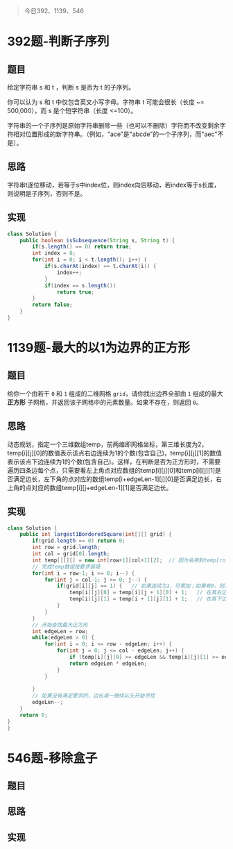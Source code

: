 > 今日392、1139、546

# 392题-判断子序列

## 题目

给定字符串 s 和 t ，判断 s 是否为 t 的子序列。

你可以认为 s 和 t 中仅包含英文小写字母。字符串 t 可能会很长（长度 ~= 500,000），而 s 是个短字符串（长度 <=100）。

字符串的一个子序列是原始字符串删除一些（也可以不删除）字符而不改变剩余字符相对位置形成的新字符串。（例如，"ace"是"abcde"的一个子序列，而"aec"不是）。

## 思路

字符串t逐位移动，若等于s中index位，则index向后移动，若index等于s长度，则说明是子序列，否则不是。

## 实现

```java
class Solution {
    public boolean isSubsequence(String s, String t) {
        if(s.length() == 0) return true;
        int index = 0;
        for(int i = 0; i < t.length(); i++) {
            if(s.charAt(index) == t.charAt(i)) {
                index++;
            }
            if(index == s.length()) 
                return true;
        }
        return false;
    }
}
```



# 1139题-最大的以1为边界的正方形

## 题目

给你一个由若干 `0` 和 `1` 组成的二维网格 `grid`，请你找出边界全部由 `1` 组成的最大 **正方形** 子网格，并返回该子网格中的元素数量。如果不存在，则返回 `0`。

## 思路

动态规划，指定一个三维数组temp，前两维即网格坐标，第三维长度为2，temp\[i\]\[j\]\[0\]的数值表示该点右边连续为1的个数(包含自己)，temp\[i\]\[j\]\[1\]的数值表示该点下边连续为1的个数(包含自己)。这样，在判断是否为正方形时，不需要遍历四条边每个点，只需要看左上角点对应数组的temp\[i\]\[j\]\[0\]和temp\[i\]\[j\]\[1\]是否满足边长，左下角的点对应的数组temp\[i+edgeLen-1\]\[j\]\[0\]是否满足边长，右上角的点对应的数组temp\[i\]\[j+edgeLen-1\]\[1\]是否满足边长。

## 实现

```java
class Solution {
    public int largest1BorderedSquare(int[][] grid) {
        if(grid.length == 0) return 0;
        int row = grid.length;
        int col = grid[0].length;
        int temp[][][] = new int[row+1][col+1][2];  // 因为会用到temp[row][col][],所以要比grid多一层
        // 完成temp数组按要求装填
        for(int i = row-1; i >= 0; i--) {  
            for(int j = col-1; j >= 0; j--) {
                if(grid[i][j] == 1) {   // 如果连续为1，可累加；如果有0，则重新开始
                    temp[i][j][0] = temp[i][j + 1][0] + 1;   // 在其右边为1的点的数目基础上+1
                    temp[i][j][1] = temp[i + 1][j][1] + 1;   // 在其下边为1的点的数目基础上+1
                }
            }
        }
        // 开始查找最大正方形
        int edgeLen = row;
        while(edgeLen > 0) {
            for(int i = 0; i <= row - edgeLen; i++) {
                for(int j = 0; j <= col - edgeLen; j++) {
                    if (temp[i][j][0] >= edgeLen && temp[i][j][1] >= edgeLen && temp[i + edgeLen -1][j][0] >= edgeLen && temp[i][j + edgeLen -1][1] >= edgeLen){
                    return edgeLen * edgeLen;
                }
            }
            
        }
        // 如果没有满足要求的，边长减一继续从头开始寻找
        edgeLen--;
    }
    return 0;
}
}
```



# 546题-移除盒子

## 题目



## 思路



## 实现

```java

```

